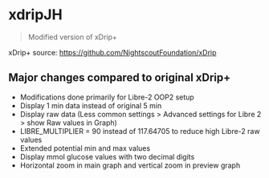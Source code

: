 # xdripJH
> Modified version of xDrip+

 xDrip+ source: https://github.com/NightscoutFoundation/xDrip

## Major changes compared to original xDrip+
* Modifications done primarily for Libre-2 OOP2 setup
* Display 1 min data instead of original 5 min
* Display raw data (Less common settings > Advanced settings for Libre 2 > show Raw values in Graph)
* LIBRE_MULTIPLIER = 90 instead of 117.64705 to reduce high Libre-2 raw values
* Extended potential min and max values
* Display mmol glucose values with two decimal digits
* Horizontal zoom in main graph and vertical zoom in preview graph
